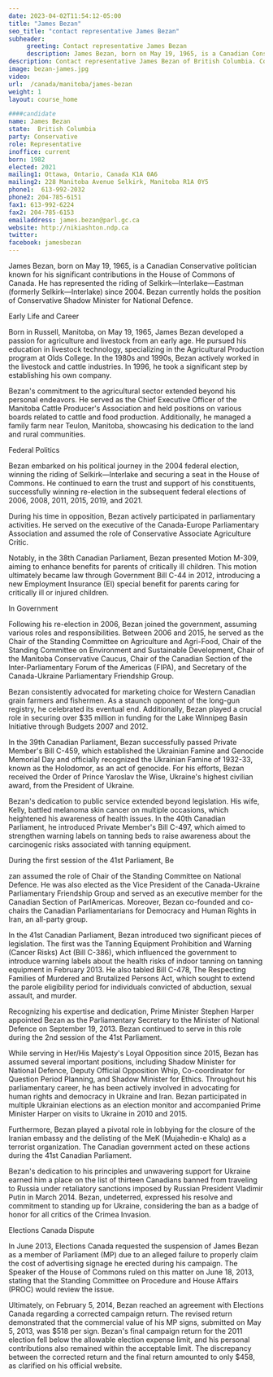```yaml
---
date: 2023-04-02T11:54:12-05:00
title: "James Bezan"
seo_title: "contact representative James Bezan"
subheader:
     greeting: Contact representative James Bezan
     description: James Bezan, born on May 19, 1965, is a Canadian Conservative politician known for his significant contributions in the House of Commons of Canada. He has represented the riding of Selkirk—Interlake—Eastman (formerly Selkirk—Interlake) since 2004. Bezan currently holds the position of Conservative Shadow Minister for National Defence.
description: Contact representative James Bezan of British Columbia. Contact information for James Bezan includes email address, phone number, and mailing address.
image: bezan-james.jpg
video:
url:  /canada/manitoba/james-bezan
weight: 1
layout: course_home

####candidate
name: James Bezan
state:	British Columbia
party: Conservative
role: Representative
inoffice: current
born: 1982
elected: 2021
mailing1: Ottawa, Ontario, Canada K1A 0A6
mailing2: 228 Manitoba Avenue Selkirk, Manitoba R1A 0Y5
phone1:  613-992-2032
phone2: 204-785-6151
fax1: 613-992-6224
fax2: 204-785-6153
emailaddress: james.bezan@parl.gc.ca
website: http://nikiashton.ndp.ca
twitter:
facebook: jamesbezan
---
```


James Bezan, born on May 19, 1965, is a Canadian Conservative politician known for his significant contributions in the House of Commons of Canada. He has represented the riding of Selkirk—Interlake—Eastman (formerly Selkirk—Interlake) since 2004. Bezan currently holds the position of Conservative Shadow Minister for National Defence.

Early Life and Career

Born in Russell, Manitoba, on May 19, 1965, James Bezan developed a passion for agriculture and livestock from an early age. He pursued his education in livestock technology, specializing in the Agricultural Production program at Olds College. In the 1980s and 1990s, Bezan actively worked in the livestock and cattle industries. In 1996, he took a significant step by establishing his own company.

Bezan's commitment to the agricultural sector extended beyond his personal endeavors. He served as the Chief Executive Officer of the Manitoba Cattle Producer's Association and held positions on various boards related to cattle and food production. Additionally, he managed a family farm near Teulon, Manitoba, showcasing his dedication to the land and rural communities.

Federal Politics

Bezan embarked on his political journey in the 2004 federal election, winning the riding of Selkirk—Interlake and securing a seat in the House of Commons. He continued to earn the trust and support of his constituents, successfully winning re-election in the subsequent federal elections of 2006, 2008, 2011, 2015, 2019, and 2021.

During his time in opposition, Bezan actively participated in parliamentary activities. He served on the executive of the Canada-Europe Parliamentary Association and assumed the role of Conservative Associate Agriculture Critic.

Notably, in the 38th Canadian Parliament, Bezan presented Motion M-309, aiming to enhance benefits for parents of critically ill children. This motion ultimately became law through Government Bill C-44 in 2012, introducing a new Employment Insurance (EI) special benefit for parents caring for critically ill or injured children.

In Government

Following his re-election in 2006, Bezan joined the government, assuming various roles and responsibilities. Between 2006 and 2015, he served as the Chair of the Standing Committee on Agriculture and Agri-Food, Chair of the Standing Committee on Environment and Sustainable Development, Chair of the Manitoba Conservative Caucus, Chair of the Canadian Section of the Inter-Parliamentary Forum of the Americas (FIPA), and Secretary of the Canada-Ukraine Parliamentary Friendship Group.

Bezan consistently advocated for marketing choice for Western Canadian grain farmers and fishermen. As a staunch opponent of the long-gun registry, he celebrated its eventual end. Additionally, Bezan played a crucial role in securing over $35 million in funding for the Lake Winnipeg Basin Initiative through Budgets 2007 and 2012.

In the 39th Canadian Parliament, Bezan successfully passed Private Member's Bill C-459, which established the Ukrainian Famine and Genocide Memorial Day and officially recognized the Ukrainian Famine of 1932-33, known as the Holodomor, as an act of genocide. For his efforts, Bezan received the Order of Prince Yaroslav the Wise, Ukraine's highest civilian award, from the President of Ukraine.

Bezan's dedication to public service extended beyond legislation. His wife, Kelly, battled melanoma skin cancer on multiple occasions, which heightened his awareness of health issues. In the 40th Canadian Parliament, he introduced Private Member's Bill C-497, which aimed to strengthen warning labels on tanning beds to raise awareness about the carcinogenic risks associated with tanning equipment.

During the first session of the 41st Parliament, Be

zan assumed the role of Chair of the Standing Committee on National Defence. He was also elected as the Vice President of the Canada-Ukraine Parliamentary Friendship Group and served as an executive member for the Canadian Section of ParlAmericas. Moreover, Bezan co-founded and co-chairs the Canadian Parliamentarians for Democracy and Human Rights in Iran, an all-party group.

In the 41st Canadian Parliament, Bezan introduced two significant pieces of legislation. The first was the Tanning Equipment Prohibition and Warning (Cancer Risks) Act (Bill C-386), which influenced the government to introduce warning labels about the health risks of indoor tanning on tanning equipment in February 2013. He also tabled Bill C-478, The Respecting Families of Murdered and Brutalized Persons Act, which sought to extend the parole eligibility period for individuals convicted of abduction, sexual assault, and murder.

Recognizing his expertise and dedication, Prime Minister Stephen Harper appointed Bezan as the Parliamentary Secretary to the Minister of National Defence on September 19, 2013. Bezan continued to serve in this role during the 2nd session of the 41st Parliament.

While serving in Her/His Majesty's Loyal Opposition since 2015, Bezan has assumed several important positions, including Shadow Minister for National Defence, Deputy Official Opposition Whip, Co-coordinator for Question Period Planning, and Shadow Minister for Ethics. Throughout his parliamentary career, he has been actively involved in advocating for human rights and democracy in Ukraine and Iran. Bezan participated in multiple Ukrainian elections as an election monitor and accompanied Prime Minister Harper on visits to Ukraine in 2010 and 2015.

Furthermore, Bezan played a pivotal role in lobbying for the closure of the Iranian embassy and the delisting of the MeK (Mujahedin-e Khalq) as a terrorist organization. The Canadian government acted on these actions during the 41st Canadian Parliament.

Bezan's dedication to his principles and unwavering support for Ukraine earned him a place on the list of thirteen Canadians banned from traveling to Russia under retaliatory sanctions imposed by Russian President Vladimir Putin in March 2014. Bezan, undeterred, expressed his resolve and commitment to standing up for Ukraine, considering the ban as a badge of honor for all critics of the Crimea Invasion.

Elections Canada Dispute

In June 2013, Elections Canada requested the suspension of James Bezan as a member of Parliament (MP) due to an alleged failure to properly claim the cost of advertising signage he erected during his campaign. The Speaker of the House of Commons ruled on this matter on June 18, 2013, stating that the Standing Committee on Procedure and House Affairs (PROC) would review the issue.

Ultimately, on February 5, 2014, Bezan reached an agreement with Elections Canada regarding a corrected campaign return. The revised return demonstrated that the commercial value of his MP signs, submitted on May 5, 2013, was $518 per sign. Bezan's final campaign return for the 2011 election fell below the allowable election expense limit, and his personal contributions also remained within the acceptable limit. The discrepancy between the corrected return and the final return amounted to only $458, as clarified on his official website.
